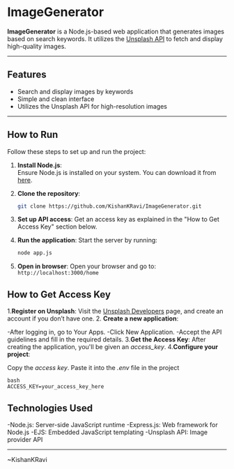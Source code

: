 # ImageGenerator

**ImageGenerator** is a Node.js-based web application that generates images based on search keywords. It utilizes the [Unsplash API](https://unsplash.com/developers) to fetch and display high-quality images.

---

## Features
- Search and display images by keywords
- Simple and clean interface
- Utilizes the Unsplash API for high-resolution images

---

## How to Run

Follow these steps to set up and run the project:

1. **Install Node.js**:  
   Ensure Node.js is installed on your system. You can download it from [here](https://nodejs.org/).

2. **Clone the repository**:  
   ```bash
   git clone https://github.com/KishanKRavi/ImageGenerator.git
   ```

3. **Set up API access**:
   Get an access key as explained in the "How to Get Access Key" section below.
4. **Run the application**:
   Start the server by running:
   ```bash
   node app.js
   ```
5. **Open in browser**:
   Open your browser and go to:
   ``` http://localhost:3000/home ```

## How to Get Access Key
1.**Register on Unsplash**:
   Visit the [Unsplash Developers](https://unsplash.com/developers) page, and create an account if you don’t have one.
2. **Create a new application**:

   -After logging in, go to Your Apps.
   -Click New Application.
   -Accept the API guidelines and fill in the required details.
3.**Get the Access Key**:
   After creating the application, you'll be given an *access_key*.
4.**Configure your project**:

   Copy the  *access key*.
   Paste it into the *.env* file in the project 
   ```
   bash
   ACCESS_KEY=your_access_key_here
   ```


## Technologies Used
   -Node.js: Server-side JavaScript runtime
   -Express.js: Web framework for Node.js
   -EJS: Embedded JavaScript templating
   -Unsplash API: Image provider API


------------------------------------------------------------------
   ~KishanKRavi





   

